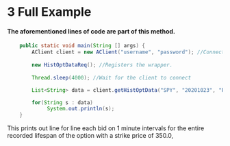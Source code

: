 # 3 Full Example

#### The aforementioned lines of code are part of this method. 



```java
	public static void main(String [] args) {
		AClient client = new AClient("username", "password"); //Connects to the API Server
		
		new HistOptDataReq(); //Registers the wrapper.
		
		Thread.sleep(4000); //Wait for the client to connect

		List<String> data = client.getHistOptData("SPY", "20201023", "P", 350.0, HistoricalDataType.BID);

		for(String s : data)
		     System.out.println(s);
	}
```



This prints out line for line each bid on 1 minute intervals for the entire recorded lifespan of the option with a strike price of 350.0, 